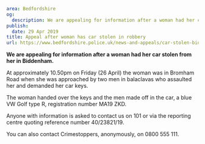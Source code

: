 ```yaml
area: Bedfordshire
og:
  description: We are appealing for information after a woman had her car stolen from her in Biddenham.
publish:
  date: 29 Apr 2019
title: Appeal after woman has car stolen in robbery
url: https://www.bedfordshire.police.uk/news-and-appeals/car-stolen-biddenham-april19
```

**We are appealing for information after a woman had her car stolen from her in Biddenham.**

At approximately 10.50pm on Friday (26 April) the woman was in Bromham Road when she was approached by two men in balaclavas who assaulted her and demanded her car keys.

The woman handed over the keys and the men made off in the car, a blue VW Golf type R, registration number MA19 ZKD.

Anyone with information is asked to contact us on 101 or via the reporting centre quoting reference number 40/23821/19.

You can also contact Crimestoppers, anonymously, on 0800 555 111.

